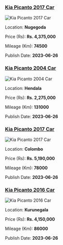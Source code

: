 
<!-- 3b7dc6829b447608b8b31f26fc72ff10 -->

### [Kia Picanto 2017 Car](https://riyasewana.com/buy/kia-picanto-sale-nugegoda-6546284)

![Kia Picanto 2017 Car](https://riyasewana.com/thumb/thumbkia-picanto-2017-2017-2612321812791.jpg)

Location: **Nugegoda**

Price (Rs): **Rs. 4,375,000**

Mileage (Km): **74500**

Publish Date: **2023-06-26**


<!-- 96a3e63f16c7a91b3216b5067769aa74 -->

### [Kia Picanto 2004 Car](https://riyasewana.com/buy/kia-picanto-sale-hendala-6545601)

![Kia Picanto 2004 Car](https://riyasewana.com/thumb/thumbkia-picanto-2004-2610375913003.jpg)

Location: **Hendala**

Price (Rs): **Rs. 2,275,000**

Mileage (Km): **131000**

Publish Date: **2023-06-26**


<!-- 24d6a65523eff3e540089a15ab164f94 -->

### [Kia Picanto 2017 Car](https://riyasewana.com/buy/kia-picanto-sale-colombo-6545332)

![Kia Picanto 2017 Car](https://riyasewana.com/thumb/thumbkia-picanto-26957414551.jpg)

Location: **Colombo**

Price (Rs): **Rs. 5,190,000**

Mileage (Km): **78000**

Publish Date: **2023-06-26**


<!-- 85e69cbc4c643b9a253671aaf40eb192 -->

### [Kia Picanto 2016 Car](https://riyasewana.com/buy/kia-picanto-sale-kurunegala-6545195)

![Kia Picanto 2016 Car](https://riyasewana.com/thumb/thumbkia-picanto-26938074781.jpg)

Location: **Kurunegala**

Price (Rs): **Rs. 4,150,000**

Mileage (Km): **86000**

Publish Date: **2023-06-26**

